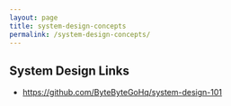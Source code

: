 ```yaml
---
layout: page
title: system-design-concepts
permalink: /system-design-concepts/
---
```


## System Design Links 
- https://github.com/ByteByteGoHq/system-design-101
